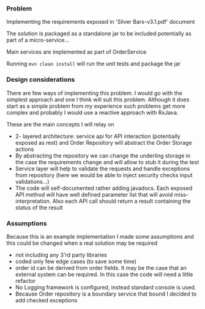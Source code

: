 ### Problem

Implementing the requirements exposed in 'Silver Bars-v3.1.pdf' document


The solution is packaged as a standalone jar to be included potentially as part of a micro-service...

Main services are implemented as part of OrderService

Running ```mvn clean install``` will run the unit tests and package the jar

### Design considerations

There are few ways of implementing this problem. I would go with the simplest approach and one I think will suit this problem. Although it does start as a simple problem from my experience such problems 
get more complex and probably I would use a reactive approach with RxJava. 

These are the main concepts I will relay on

* 2- layered architecture: service api for API interaction (potentially exposed as rest) and Order Repository will abstract the Order Storage actions
* By abstracting the repository we can change the underling storage in the case the requirements change and will allow to stub it during the test
* Service layer will help to validate the requests and handle exceptions from repository (here we would be able to inject security checks input validations...)
* The code will self-documented rather adding javadocs. Each exposed API method will have well defined parameter list that will avoid miss-interpretation. Also each API call should return a result
containing the status of the result 

### Assumptions

Because this is an example implementation I made some assumptions and this could be changed when a real solution may be required

* not including any 3'rd party libraries
* coded only few edge cases (to save some time)
* order id can be derived from order fields. It may be the case that an external system can be required. In this case the code will need a little refactor 
* No Logging framework is configured, instead standard console is used. 
* Because Order repository is a boundary service that bound I decided to add checked exceptions 
